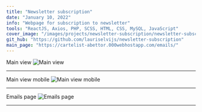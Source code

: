 ```yaml
---
title: "Newsletter subscription"
date: "January 10, 2022"
info: "Webpage for subscription to newsletter"
tools: "ReactJS, Axios, PHP, SCSS, HTML, CSS, MySQL, JavaScript"
cover_image: "/images/projects/newsletter-subscription/newsletter-subscription-desktop.png"
git_hub: "https://github.com/lauriselvijs/newsletter-subscription"
main_page: "https://cartelist-abettor.000webhostapp.com/emails/"
---
```


Main view
![Main view](/images/projects/newsletter-subscription/newsletter-subscription-desktop.png)

---

Main view mobile
![Main view mobile](/images/projects/newsletter-subscription/newsletter-subscription-mobile.png)

---

Emails page
![Emails page](/images/projects/newsletter-subscription/newsletter-subscription-emails-page.png)

---
